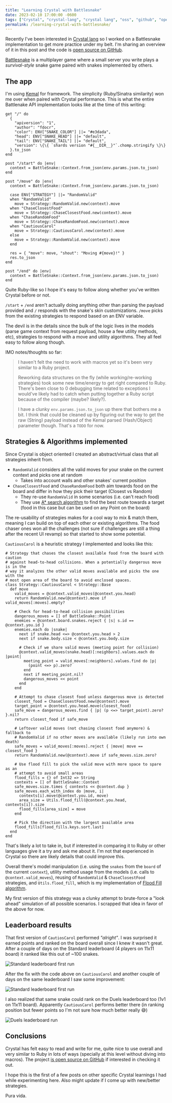 ```yaml
---
title: "Learning Crystal with Battlesnake"
date: 2023-02-10 17:00:00 -0600
tags: ["Crystal", "crystal-lang", "crystal lang", "oss", "github", "open source", "battlesnake"]
permalink: /learning-crystal-with-battlesnake/
---
```


Recently I've been interested in [Crystal lang](https://crystal-lang.org/) so I worked on a Battlesnake implementation to get more practice under my belt. I'm sharing an overview of it in this post and the code is [open source on GitHub](https://github.com/fdocr/crystalsnake).

[Battlesnake](https://play.battlesnake.com/) is a multiplayer game where a small server you write plays a _survival-style_ snake game paired with snakes implemented by others.

## The app

I'm using [Kemal](https://github.com/fdocr/CrystalSnake) for framework. The simplicity (Ruby/Sinatra similarity) won me over when paired with Crystal performance. This is what the entire Battlenake API implementation looks like at the time of this writing:

```crystal
get "/" do
  {
    "apiversion": "1",
    "author": "fdocr",
    "color": ENV["SNAKE_COLOR"] ||= "#e3dada",
    "head": ENV["SNAKE_HEAD"] ||= "default",
    "tail": ENV["SNAKE_TAIL"] ||= "default",
    "version": \{\{ `shards version "#{__DIR__}"`.chomp.stringify \}\}
  }.to_json
end

post "/start" do |env|
  context = BattleSnake::Context.from_json(env.params.json.to_json)
end

post "/move" do |env|
  context = BattleSnake::Context.from_json(env.params.json.to_json)

  case ENV["STRATEGY"] ||= "RandomValid"
  when "RandomValid"
    move = Strategy::RandomValid.new(context).move
  when "ChaseClosestFood"
    move = Strategy::ChaseClosestFood.new(context).move
  when "ChaseRandomFood"
    move = Strategy::ChaseRandomFood.new(context).move
  when "CautiousCarol"
    move = Strategy::CautiousCarol.new(context).move
  else
    move = Strategy::RandomValid.new(context).move
  end

  res = { "move": move, "shout": "Moving #{move}!" }
  res.to_json
end

post "/end" do |env|
  context = BattleSnake::Context.from_json(env.params.json.to_json)
end
```

Quite Ruby-like so I hope it's easy to follow along whether you've written Crystal before or not.

`/start` + `/end` aren't actually doing anything other than parsing the payload provided and `/` responds with the snake's skin customizations. `/move` picks from the existing strategies to respond based on an ENV variable.

The devil is in the details since the bulk of the logic lives in the models (parse game context from request payload, house a few utility methods, etc), strategies to respond with a move and utility algorithms. They all feel easy to follow along though.

IMO notes/thoughts so far:

> I haven't felt the need to work with macros yet so it's been very similar to a Ruby project.
> 
> Reworking data structures on the fly (while working/re-working strategies) took some new time/energy to get right compared to Ruby. There's been close to 0 debugging time related to exceptions I would've likely had to catch when putting together a Ruby script because of the compiler (maybe? likely?).
> 
> I have a clunky `env.params.json.to_json` up there that bothers me a bit. I think that could be cleaned up by figuring out the way to get the raw (String) payload instead of the Kemal parsed (Hash/Object) parameter though. That's a `TODO` for now.

## Strategies & Algorithms implemented

Since Crystal is object oriented I created an abstract/virtual class that all strategies inherit from.

- `RandomValid` considers all the valid moves for your snake on the current context and picks one at random
  - Takes into account walls and other snakes' current position
- `ChaseClosestFood` and `ChaseRandomFood` both aim towards food on the board and differ in how they pick their target (Closest vs Random)
  - They re-use `RandomValid` in some scenarios (i.e. can't reach food)
  - They use [A* search algorithm](https://en.wikipedia.org/wiki/A*_search_algorithm) to find the best route towards a target (food in this case but can be used on any Point on the board)

The re-usability of strategies makes for a cool way to mix & match them, meaning I can build on top of each other or existing algorithms. The food chaser ones won all the challenges (not sure if challenges are still a thing after the recent UI revamp) so that started to show some potential.

`CautiousCarol` is a heuristic strategy I implemented and looks like this:

```crystal
# Strategy that chases the closest available food from the board with caution
# against head-to-head collisions. When a potentially dangerous move is in the
# way it analyzes the other valid moves available and picks the one with the 
# most open area of the board to avoid enclosed spaces.
class Strategy::CautiousCarol < Strategy::Base
  def move
    valid_moves = @context.valid_moves(@context.you.head)
    return RandomValid.new(@context).move if valid_moves[:moves].empty?

    # Check for head-to-head collision possibilities
    dangerous_moves = [] of BattleSnake::Point
    enemies = @context.board.snakes.reject { |s| s.id == @context.you.id }
    enemies.each do |snake|
      next if snake.head <=> @context.you.head > 2
      next if snake.body.size < @context.you.body.size

      # Check if we share valid moves (meeting point for collision)
      @context.valid_moves(snake.head)[:neighbors].values.each do |point|
        meeting_point = valid_moves[:neighbors].values.find do |p|
          (point <=> p).zero?
        end
        next if meeting_point.nil?
        dangerous_moves << point
      end
    end

    # Attempt to chase closest food unless dangerous move is detected
    closest_food = ChaseClosestFood.new(@context).move
    target_point = @context.you.head.move(closest_food)
    safe_move = dangerous_moves.find { |p| (p <=> target_point).zero? }.nil?
    return closest_food if safe_move

    # Leftover valid moves (not chasing closest food anymore) & fallback to
    # RandomValid if no other moves are available (likely run into own death)
    safe_moves = valid_moves[:moves].reject { |move| move == closest_food }
    return RandomValid.new(@context).move if safe_moves.size.zero?

    # Use flood fill to pick the valid move with more space to spare as an 
    # attempt to avoid small areas
    flood_fills = {} of Int32 => String
    contexts = [] of BattleSnake::Context
    safe_moves.size.times { contexts << @context.dup }
    safe_moves.each_with_index do |move, i|
      contexts[i].move(@context.you.id, move)
      area_size = Utils.flood_fill(@context.you.head, contexts[i]).size
      flood_fills[area_size] = move
    end

    # Pick the direction with the largest available area
    flood_fills[flood_fills.keys.sort.last]
  end
end
```

That's likely a lot to take in, but if interested in comparing it to Ruby or other languages give it a try and ask me about it. I'm not that experienced in Crystal so there are likely details that could improve this.

Overall there's model manipulation (i.e. using the `snakes` from the `board` of the current `context`), utility method usage from the models (i.e. calls to `@context.valid_moves`), reusing of `RandomValid` & `ChaseClosestFood` strategies, and `Utils.flood_fill`, which is my implementation of [Flood Fill algorithm](https://en.wikipedia.org/wiki/Flood_fill).

My first version of this strategy was a clunky attempt to brute-force a "look ahead" simulation of all possible scenarios. I scrapped that idea in favor of the above for now.

## Leaderboard results

That first version of `CautiosCarol` performed _"alright"_. I was surprised it earned points and ranked on the board overall since I knew it wasn't great. After a couple of days on the Standard leaderboard (4 players on 11x11 board) it ranked like this out of ~100 snakes.

![Standard leaderboard first run](/assets/standard-first-run.png)

After the fix with the code above on `CautiousCarol` and another couple of days on the same leaderboard I saw some improvement:

![Standard leaderboard first run](/assets/standard-second-run.png)

I also realized that same snake could rank on the Duels leaderboard too (1v1 on 11x11 board). Apparently `CautiousCarol` performs better there (in ranking position but fewer points so I'm not sure how much better really 😅)

![Duels leaderboard run](/assets/duels-leaderboard.png)

## Conclusions

Crystal has felt easy to read and write for me, quite nice to use overall and very similar to Ruby in lots of ways (specially at this level without diving into macros). The project [is open source on GitHub](https://github.com/fdocr/CrystalSnake) if interested in checking it out.

I hope this is the first of a few posts on other specific Crystal learnings I had while experimenting here. Also might update if I come up with new/better strategies.

Pura vida.